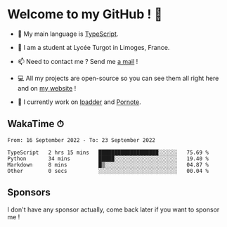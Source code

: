 # Welcome to my GitHub ! 🌃

- 🔭 My main language is [TypeScript](https://www.typescriptlang.org/).

- 🌱 I am a student at Lycée Turgot in Limoges, France.

- 📫 Need to contact me ? Send me <a href="mailto:mikkel@milescode.dev">a mail</a> !

- 💻 All my projects are open-source so you can see them all right here and on <a href="https://www.vexcited.ml">my website</a> !

- 👀 I currently work on [lpadder](https://github.com/Vexcited/lpadder) and [Pornote](https://github.com/Vexcited/Pornote).

## WakaTime ⏱

<!--START_SECTION:waka-->

```text
From: 16 September 2022 - To: 23 September 2022

TypeScript   2 hrs 15 mins   ███████████████████░░░░░░   75.69 %
Python       34 mins         █████░░░░░░░░░░░░░░░░░░░░   19.40 %
Markdown     8 mins          █▒░░░░░░░░░░░░░░░░░░░░░░░   04.87 %
Other        0 secs          ░░░░░░░░░░░░░░░░░░░░░░░░░   00.04 %
```

<!--END_SECTION:waka-->

## Sponsors

I don't have any sponsor actually, come back later if you want to sponsor me !
